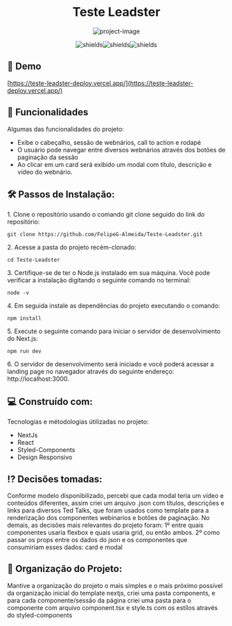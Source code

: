 <h1 align="center" id="title">Teste Leadster</h1>

<p align="center"><img src="https://socialify.git.ci/FelipeG-Almeida/Teste-Leadster/image?description=1&amp;language=1&amp;name=1&amp;owner=1&amp;pattern=Solid&amp;theme=Light" alt="project-image"></p>

<p align="center"><img src="https://img.shields.io/badge/Next-black?style=for-the-badge&amp;logo=next.js&amp;logoColor=white" alt="shields"><img src="https://img.shields.io/badge/react-%2320232a.svg?style=for-the-badge&amp;logo=react&amp;logoColor=%2361DAFB" alt="shields"><img src="https://img.shields.io/badge/styled--components-DB7093?style=for-the-badge&amp;logo=styled-components&amp;logoColor=white" alt="shields"></p>

<h2>🚀 Demo</h2>

[https://teste-leadster-deploy.vercel.app/](https://teste-leadster-deploy.vercel.app/)

  
  
<h2>🧐 Funcionalidades</h2>

Algumas das funcionalidades do projeto:

*   Exibe o cabeçalho, sessão de webnários, call to action e rodapé
*   O usuário pode navegar entre diversos webnários através dos botões de paginação da sessão
*   Ao clicar em um card será exibido um modal com título, descrição e vídeo do webnário.

<h2>🛠️ Passos de Instalação:</h2>

<p>1. Clone o repositório usando o comando git clone seguido do link do repositório:</p>

```
git clone https://github.com/FelipeG-Almeida/Teste-Leadster.git
```

<p>2. Acesse a pasta do projeto recém-clonado:</p>

```
cd Teste-Leadster
```

<p>3. Certifique-se de ter o Node.js instalado em sua máquina. Você pode verificar a instalação digitando o seguinte comando no terminal:</p>

```
node -v
```

<p>4. Em seguida instale as dependências do projeto executando o comando:</p>

```
npm install
```

<p>5. Execute o seguinte comando para iniciar o servidor de desenvolvimento do Next.js:</p>

```
npm run dev
```

<p>6. O servidor de desenvolvimento será iniciado e você poderá acessar a landing page no navegador através do seguinte endereço: http://localhost:3000.</p>

  
  
<h2>💻 Construído com:</h2>

Tecnologias e métodologias útilizadas no projeto:

*   NextJs
*   React
*   Styled-Components
*   Design Responsivo

<h2> ⁉️ Decisões tomadas:</h2>

<p>Conforme modelo disponibilizado, percebi que cada modal teria um vídeo e conteúdos diferentes, assim criei um arquivo .json com títulos, descrições e links para diversos Ted Talks, que foram usados como template para a renderização dos componentes webinarios e botões de paginação. No demais, as decisões mais relevantes do projeto foram: 1º entre quais componentes usaria flexbox e quais usaria grid, ou então ambos. 2º como passar os props entre os dados do json e os componentes que consumiriam esses dados: card e modal</p>

<h2>📑 Organização do Projeto:</h2>

<p>Mantive a organização do projeto o mais simples e o mais próximo possível da organização inicial do template nextjs, criei uma pasta components, e para cada componente/sessão da página criei uma pasta para o componente com arquivo component.tsx e style.ts com os estílos através do styled-components</p>
